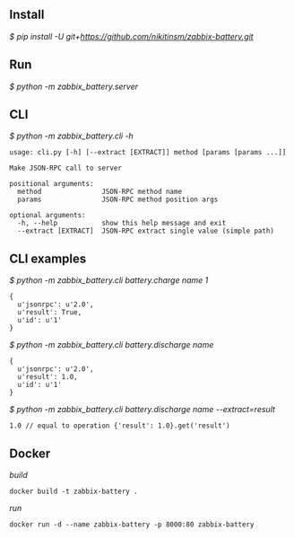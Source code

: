 Install
-------

_$ pip install -U git+https://github.com/nikitinsm/zabbix-battery.git_

Run
---
_$ python -m zabbix_battery.server_

CLI
---

_$ python -m zabbix_battery.cli -h_

    usage: cli.py [-h] [--extract [EXTRACT]] method [params [params ...]]
    
    Make JSON-RPC call to server
    
    positional arguments:
      method               JSON-RPC method name
      params               JSON-RPC method position args
    
    optional arguments:
      -h, --help           show this help message and exit
      --extract [EXTRACT]  JSON-RPC extract single value (simple path)


CLI examples
------------

_$ python -m zabbix_battery.cli battery.charge name 1_
    
    { 
      u'jsonrpc': u'2.0', 
      u'result': True, 
      u'id': u'1' 
    }
    
_$ python -m zabbix_battery.cli battery.discharge name_
    
    { 
      u'jsonrpc': u'2.0',
      u'result': 1.0, 
      u'id': u'1'
    }
    
_$ python -m zabbix_battery.cli battery.discharge name --extract=result_
    
    1.0 // equal to operation {'result': 1.0}.get('result')
    
Docker
------

_build_
    
    docker build -t zabbix-battery . 
    
_run_
    
    docker run -d --name zabbix-battery -p 8000:80 zabbix-battery
    